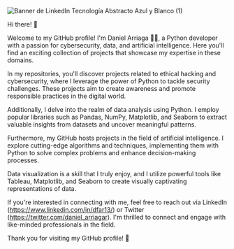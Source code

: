 ![Banner de LinkedIn Tecnología Abstracto Azul y Blanco (1)](https://user-images.githubusercontent.com/118485803/225868497-1022265c-c220-42b1-9947-1316c4a90653.png)


Hi there! 👋

Welcome to my GitHub profile! I'm Daniel Arriaga 🧑‍💻, a Python developer with a passion for cybersecurity, data, and artificial intelligence. Here you'll find an exciting collection of projects that showcase my expertise in these domains.

In my repositories, you'll discover projects related to ethical hacking and cybersecurity, where I leverage the power of Python to tackle security challenges. These projects aim to create awareness and promote responsible practices in the digital world.

Additionally, I delve into the realm of data analysis using Python. I employ popular libraries such as Pandas, NumPy, Matplotlib, and Seaborn to extract valuable insights from datasets and uncover meaningful patterns.

Furthermore, my GitHub hosts projects in the field of artificial intelligence. I explore cutting-edge algorithms and techniques, implementing them with Python to solve complex problems and enhance decision-making processes.

Data visualization is a skill that I truly enjoy, and I utilize powerful tools like Tableau, Matplotlib, and Seaborn to create visually captivating representations of data.

If you're interested in connecting with me, feel free to reach out via LinkedIn (https://www.linkedin.com/in/dfar13/) or Twitter (https://twitter.com/daniel_arriagar). I'm thrilled to connect and engage with like-minded professionals in the field.

Thank you for visiting my GitHub profile! 💚
